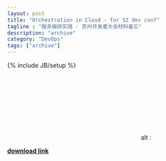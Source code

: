 ```yaml
---
layout: post
title: "Orchestration in Cloud - for SZ dev conf"
tagline : "服务编排实践 - 苏州开发者大会材料备忘"
description: "archive"
category: "DevOps"
tags: ["archive"]
---
```

{% include JB/setup %}

<object width="100%" height="560px" data="/codes/orchestration/suzhou-devops-tiewei.pdf" type="application/pdf">
	<embed src="/codes/orchestration/suzhou-devops-tiewei.pdf" type="application/pdf">&nbsp; </embed>
	    alt :<a href="/codes/orchestration/suzhou-devops-tiewei.pdf">
</object>

__[download link](/codes/orchestration/suzhou-devops-tiewei.pdf)__